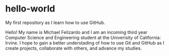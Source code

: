 # hello-world
My first repository as I learn how to use GitHub.

Hello! My name is Michael Felizardo and I am an incoming third year Computer Science and Engineering student at the Univerisity of California: Irvine. I hope to gain a better understading of how to use Git and GitHub as I create projects, collaborate with others, and advance my studies.
